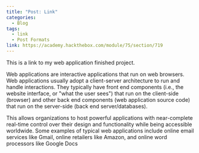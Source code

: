 ```yaml
---
title: "Post: Link"
categories:
  - Blog
tags:
  - link
  - Post Formats
link: https://academy.hackthebox.com/module/75/section/719
---
```

This is a link to my web application finished project.

Web applications are interactive applications that run on web browsers. Web applications usually adopt a client-server architecture to run and handle interactions. They typically have front end components (i.e., the website interface, or "what the user sees") that run on the client-side (browser) and other back end components (web application source code) that run on the server-side (back end server/databases).

This allows organizations to host powerful applications with near-complete real-time control over their design and functionality while being accessible worldwide. Some examples of typical web applications include online email services like Gmail, online retailers like Amazon, and online word processors like Google Docs
